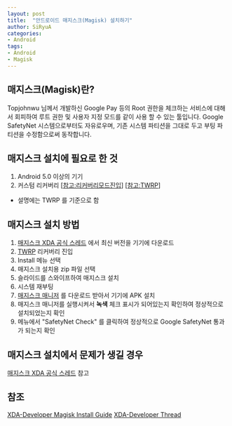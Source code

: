 ```yaml
---
layout: post
title:  "안드로이드 매지스크(Magisk) 설치하기"
author: SiRyuA
categories:
- Android
tags:
- Android
- Magisk
---
```


## 매지스크(Magisk)란?
Topjohnwu 님께서 개발하신 Google Pay 등의 Root 권한을 체크하는 서비스에 대해서 회피하여 루트 권한 및 사용자 지정 모드를 같이 사용 할 수 있는 툴입니다. Google SafetyNet 시스템으로부터도 자유로우며, 기존 시스템 파티션을 그대로 두고 부팅 파티션을 수정함으로써 동작합니다.


## 매지스크 설치에 필요로 한 것
1. Android 5.0 이상의 기기
2. 커스텀 리커버리 [[참고:리커버리모드진입](/android/Android-How-to-boot-Recovery.html)] [[참고:TWRP](/android/android-twrp.html)]
  * 설명에는 TWRP 를 기준으로 함


## 매지스크 설치 방법
1. [매지스크 XDA 공식 스레드](https://forum.xda-developers.com/apps/magisk/official-magisk-v7-universal-systemless-t3473445) 에서 최신 버전을 기기에 다운로드
2. [TWRP](/android/android-twrp.html) 리커버리 진입
3. Install 메뉴 선택
4. 매지스크 설치용 zip 파일 선택
5. 슬라이드를 스와이프하여 매지스크 설치
6. 시스템 재부팅
7. [매지스크 매니저](https://www.apkmirror.com/apk/topjohnwu/magisk-manager/) 를 다운로드 받아서 기기에 APK 설치
8. 매지스크 매니저를 실행시켜서 **녹색** 체크 표시가 되어있는지 확인하여 정상적으로 설치되었는지 확인
9. 메뉴에서 "SafetyNet Check" 를 클릭하여 정상적으로 Google SafetyNet 통과가 되는지 확인


## 매지스크 설치에서 문제가 생길 경우
[매지스크 XDA 공식 스레드](https://forum.xda-developers.com/apps/magisk/official-magisk-v7-universal-systemless-t3473445) 참고


##  참조
[XDA-Developer Magisk Install Guide](https://www.xda-developers.com/how-to-install-magisk/)
[XDA-Developer Thread](https://forum.xda-developers.com/apps/magisk/official-magisk-v7-universal-systemless-t3473445)
